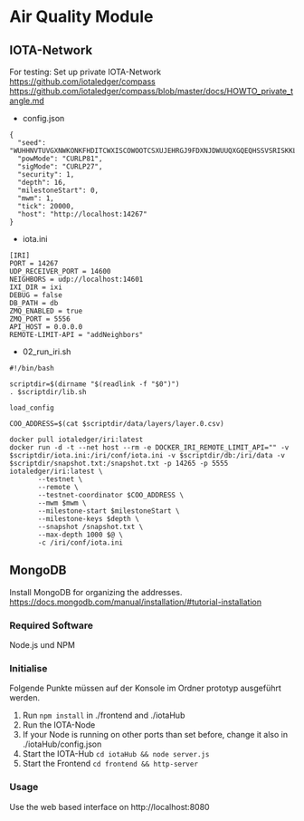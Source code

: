 # Air Quality Module
## IOTA-Network
For testing:
Set up private IOTA-Network
https://github.com/iotaledger/compass 
https://github.com/iotaledger/compass/blob/master/docs/HOWTO_private_tangle.md


* config.json
```
{
  "seed": "WUHHNVTUVGXNWKONKFHDITCWXISCOWOOTCSXUJEHRGJ9FDXNJDWUUQXGQEQHSSVSRISKKLBMQIS9IKNOW",
  "powMode": "CURLP81",
  "sigMode": "CURLP27",
  "security": 1,
  "depth": 16,
  "milestoneStart": 0,
  "mwm": 1,
  "tick": 20000,
  "host": "http://localhost:14267"
}
```
* iota.ini
```
[IRI]
PORT = 14267
UDP_RECEIVER_PORT = 14600
NEIGHBORS = udp://localhost:14601
IXI_DIR = ixi
DEBUG = false
DB_PATH = db
ZMQ_ENABLED = true
ZMQ_PORT = 5556
API_HOST = 0.0.0.0
REMOTE-LIMIT-API = "addNeighbors"
```

* 02_run_iri.sh 
```
#!/bin/bash

scriptdir=$(dirname "$(readlink -f "$0")")
. $scriptdir/lib.sh

load_config

COO_ADDRESS=$(cat $scriptdir/data/layers/layer.0.csv)

docker pull iotaledger/iri:latest
docker run -d -t --net host --rm -e DOCKER_IRI_REMOTE_LIMIT_API="" -v $scriptdir/iota.ini:/iri/conf/iota.ini -v $scriptdir/db:/iri/data -v $scriptdir/snapshot.txt:/snapshot.txt -p 14265 -p 5555 iotaledger/iri:latest \
       --testnet \
       --remote \
       --testnet-coordinator $COO_ADDRESS \
       --mwm $mwm \
       --milestone-start $milestoneStart \
       --milestone-keys $depth \
       --snapshot /snapshot.txt \
       --max-depth 1000 $@ \
       -c /iri/conf/iota.ini
```
## MongoDB
Install MongoDB for organizing the addresses. 
https://docs.mongodb.com/manual/installation/#tutorial-installation

### Required Software
Node.js und NPM

### Initialise 

Folgende Punkte müssen auf der Konsole im Ordner prototyp ausgeführt werden.

1. Run ```npm install``` in ./frontend and ./iotaHub
2. Run the IOTA-Node
2. If your Node is running on other ports than set before, change it also in ./iotaHub/config.json
3. Start the IOTA-Hub ```cd iotaHub && node server.js ```
4. Start the Frontend ```cd frontend && http-server ```



### Usage
Use the web based interface on http://localhost:8080

